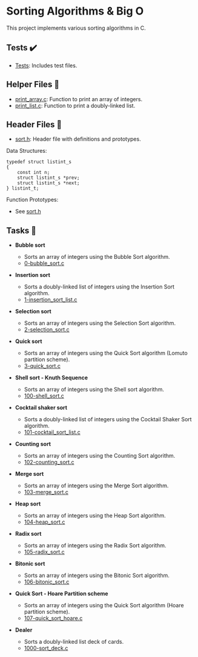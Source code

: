 # Sorting Algorithms & Big O

This project implements various sorting algorithms in C.

## Tests :heavy_check_mark:

* [Tests](./tests): Includes test files. 

## Helper Files :raised_hands:

* [print_array.c](./print_array.c): Function to print an array of integers. 
* [print_list.c](./print_list.c): Function to print a doubly-linked list.

## Header Files :file_folder:

* [sort.h](./sort.h): Header file with definitions and prototypes.

Data Structures:

```
typedef struct listint_s
{
	const int n;
	struct listint_s *prev;
	struct listint_s *next;
} listint_t;
```

Function Prototypes:

- See [sort.h](./sort.h)

## Tasks :page_with_curl:

* **Bubble sort**
  * Sorts an array of integers using the Bubble Sort algorithm.
  * [0-bubble_sort.c](./0-bubble_sort.c)

* **Insertion sort**
  * Sorts a doubly-linked list of integers using the Insertion Sort algorithm.
  * [1-insertion_sort_list.c](./1-insertion_sort_list.c)

* **Selection sort**
  * Sorts an array of integers using the Selection Sort algorithm.
  * [2-selection_sort.c](./2-selection_sort.c)

* **Quick sort**
  * Sorts an array of integers using the Quick Sort algorithm (Lomuto partition scheme).
  * [3-quick_sort.c](./3-quick_sort.c)

* **Shell sort - Knuth Sequence**
  * Sorts an array of integers using the Shell sort algorithm.
  * [100-shell_sort.c](./100-shell_sort.c)

* **Cocktail shaker sort**
  * Sorts a doubly-linked list of integers using the Cocktail Shaker Sort algorithm.
  * [101-cocktail_sort_list.c](./101-cocktail_sort_list.c)

* **Counting sort**
  * Sorts an array of integers using the Counting Sort algorithm.
  * [102-counting_sort.c](./102-counting_sort.c)

* **Merge sort**
  * Sorts an array of integers using the Merge Sort algorithm.
  * [103-merge_sort.c](./103-merge_sort.c)

* **Heap sort**
  * Sorts an array of integers using the Heap Sort algorithm.
  * [104-heap_sort.c](./104-heap_sort.c)

* **Radix sort**
  * Sorts an array of integers using the Radix Sort algorithm.
  * [105-radix_sort.c](./105-radix_sort.c)

* **Bitonic sort**
  * Sorts an array of integers using the Bitonic Sort algorithm.
  * [106-bitonic_sort.c](./106-bitonic_sort.c)

* **Quick Sort - Hoare Partition scheme**
  * Sorts an array of integers using the Quick Sort algorithm (Hoare partition scheme).
  * [107-quick_sort_hoare.c](./107-quick_sort_hoare.c)

* **Dealer**
  * Sorts a doubly-linked list deck of cards.
  * [1000-sort_deck.c](./1000-sort_deck.c)
